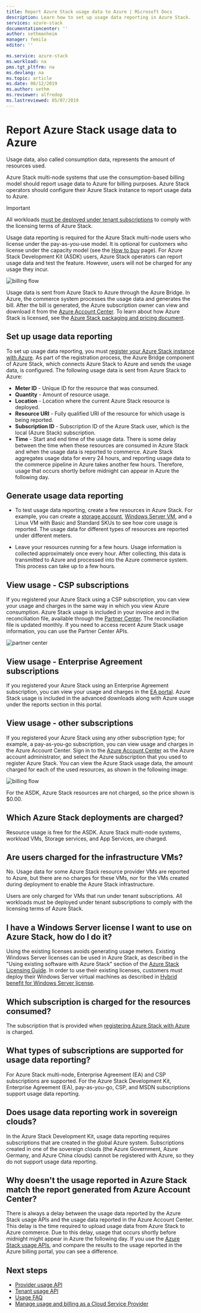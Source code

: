 ```yaml
---
title: Report Azure Stack usage data to Azure | Microsoft Docs
description: Learn how to set up usage data reporting in Azure Stack.
services: azure-stack
documentationcenter: ''
author: sethmanheim
manager: femila
editor: ''

ms.service: azure-stack
ms.workload: na
pms.tgt_pltfrm: na
ms.devlang: na
ms.topic: article
ms.date: 08/12/2019
ms.author: sethm
ms.reviewer: alfredop
ms.lastreviewed: 05/07/2019
---
```


# Report Azure Stack usage data to Azure

Usage data, also called consumption data, represents the amount of resources used.

Azure Stack multi-node systems that use the consumption-based billing model should report usage data to Azure for billing purposes. Azure Stack operators should configure their Azure Stack instance to report usage data to Azure.

> [!IMPORTANT]
> All workloads [must be deployed under tenant subscriptions](#are-users-charged-for-the-infrastructure-vms) to comply with the licensing terms of Azure Stack.

Usage data reporting is required for the Azure Stack multi-node users who license under the pay-as-you-use model. It is optional for customers who license under the capacity model (see the [How to buy](https://azure.microsoft.com/overview/azure-stack/how-to-buy/) page). For Azure Stack Development Kit (ASDK) users, Azure Stack operators can report usage data and test the feature. However, users will not be charged for any usage they incur.

![billing flow](media/azure-stack-usage-reporting/billing-flow.png)

Usage data is sent from Azure Stack to Azure through the Azure Bridge. In Azure, the commerce system processes the usage data and generates the bill. After the bill is generated, the Azure subscription owner can view and download it from the [Azure Account Center](https://account.windowsazure.com/subscriptions). To learn about how Azure Stack is licensed, see the [Azure Stack packaging and pricing document](https://go.microsoft.com/fwlink/?LinkId=842847).

## Set up usage data reporting

To set up usage data reporting, you must [register your Azure Stack instance with Azure](azure-stack-registration.md). As part of the registration process, the Azure Bridge component of Azure Stack, which connects Azure Stack to Azure and sends the usage data, is configured. The following usage data is sent from Azure Stack to Azure:

- **Meter ID** - Unique ID for the resource that was consumed.
- **Quantity** - Amount of resource usage.
- **Location** - Location where the current Azure Stack resource is deployed.
- **Resource URI** - Fully qualified URI of the resource for which usage is being reported.
- **Subscription ID** - Subscription ID of the Azure Stack user, which is the local (Azure Stack) subscription.
- **Time** - Start and end time of the usage data. There is some delay between the time when these resources are consumed in Azure Stack and when the usage data is reported to commerce. Azure Stack aggregates usage data for every 24 hours, and reporting usage data to the commerce pipeline in Azure takes another few hours. Therefore, usage that occurs shortly before midnight can appear in Azure the following day.

## Generate usage data reporting

- To test usage data reporting, create a few resources in Azure Stack. For example, you can create a [storage account](azure-stack-provision-storage-account.md), [Windows Server VM](../user/azure-stack-create-vm-template.md), and a Linux VM with Basic and Standard SKUs to see how core usage is reported. The usage data for different types of resources are reported under different meters.

- Leave your resources running for a few hours. Usage information is collected approximately once every hour. After collecting, this data is transmitted to Azure and processed into the Azure commerce system. This process can take up to a few hours.

## View usage - CSP subscriptions

If you registered your Azure Stack using a CSP subscription, you can view your usage and charges in the same way in which you view Azure consumption. Azure Stack usage is included in your invoice and in the reconciliation file, available through the [Partner Center](https://partnercenter.microsoft.com/partner/home). The reconciliation file is updated monthly. If you need to access recent Azure Stack usage information, you can use the Partner Center APIs.

![partner center](media/azure-stack-usage-reporting/partner-center.png)

## View usage - Enterprise Agreement subscriptions

If you registered your Azure Stack using an Enterprise Agreement subscription, you can view your usage and charges in the [EA portal](https://ea.azure.com/). Azure Stack usage is included in the advanced downloads along with Azure usage under the reports section in this portal.

## View usage - other subscriptions

If you registered your Azure Stack using any other subscription type; for example, a pay-as-you-go subscription, you can view usage and charges in the Azure Account Center. Sign in to the [Azure Account Center](https://account.windowsazure.com/subscriptions) as the Azure account administrator, and select the Azure subscription that you used to register Azure Stack. You can view the Azure Stack usage data, the amount charged for each of the used resources, as shown in the following image:

![billing flow](media/azure-stack-usage-reporting/pricing-details.png)

For the ASDK, Azure Stack resources are not charged, so the price shown is $0.00.

## Which Azure Stack deployments are charged?

Resource usage is free for the ASDK. Azure Stack multi-node systems, workload VMs, Storage services, and App Services, are charged.

## Are users charged for the infrastructure VMs?

No. Usage data for some Azure Stack resource provider VMs are reported to Azure, but there are no charges for these VMs, nor for the VMs created during deployment to enable the Azure Stack infrastructure.  

Users are only charged for VMs that run under tenant subscriptions. All workloads must be deployed under tenant subscriptions to comply with the licensing terms of Azure Stack.

## I have a Windows Server license I want to use on Azure Stack, how do I do it?

Using the existing licenses avoids generating usage meters. Existing Windows Server licenses can be used in Azure Stack, as described in the "Using existing software with Azure Stack" section of the [Azure Stack Licensing Guide](https://go.microsoft.com/fwlink/?LinkId=851536). In order to use their existing licenses, customers must deploy their Windows Server virtual machines as described in [Hybrid benefit for Windows Server license](/azure/virtual-machines/windows/hybrid-use-benefit-licensing).

## Which subscription is charged for the resources consumed?

The subscription that is provided when [registering Azure Stack with Azure](azure-stack-registration.md) is charged.

## What types of subscriptions are supported for usage data reporting?

For Azure Stack multi-node, Enterprise Agreement (EA) and CSP subscriptions are supported. For the Azure Stack Development Kit, Enterprise Agreement (EA), pay-as-you-go, CSP, and MSDN subscriptions support usage data reporting.

## Does usage data reporting work in sovereign clouds?

In the Azure Stack Development Kit, usage data reporting requires subscriptions that are created in the global Azure system. Subscriptions created in one of the sovereign clouds (the Azure Government, Azure Germany, and Azure China clouds) cannot be registered with Azure, so they do not support usage data reporting.

## Why doesn't the usage reported in Azure Stack match the report generated from Azure Account Center?

There is always a delay between the usage data reported by the Azure Stack usage APIs and the usage data reported in the Azure Account Center. This delay is the time required to upload usage data from Azure Stack to Azure commerce. Due to this delay, usage that occurs shortly before midnight might appear in Azure the following day. If you use the [Azure Stack usage APIs](azure-stack-provider-resource-api.md), and compare the results to the usage reported in the Azure billing portal, you can see a difference.

## Next steps

- [Provider usage API](azure-stack-provider-resource-api.md)  
- [Tenant usage API](azure-stack-tenant-resource-usage-api.md)
- [Usage FAQ](azure-stack-usage-related-faq.md)
- [Manage usage and billing as a Cloud Service Provider](azure-stack-add-manage-billing-as-a-csp.md)
